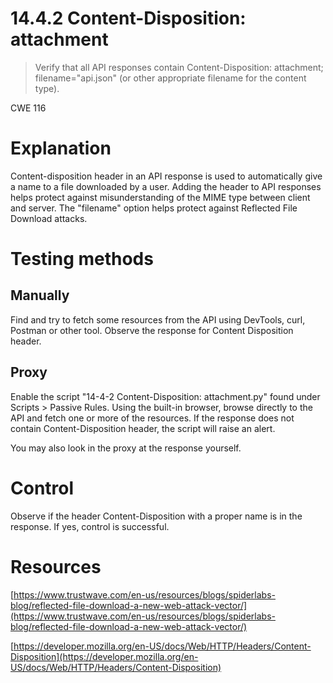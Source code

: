 # 14.4.2 Content-Disposition: attachment

> Verify that all API responses contain Content-Disposition: attachment; filename="api.json" (or other appropriate filename for the content type).

CWE 116

# Explanation

Content-disposition header in an API response is used to automatically give a name to a file downloaded by a user. Adding the header to API responses helps protect against misunderstanding of the MIME type between client and server. The "filename" option helps protect against Reflected File Download attacks.

# Testing methods

## Manually

Find and try to fetch some resources from the API using DevTools, curl, Postman or other tool. Observe the response for Content Disposition header.

## Proxy

Enable the script "14-4-2 Content-Disposition: attachment.py" found under Scripts > Passive Rules. Using the built-in browser, browse directly to the API and fetch one or more of the resources. If the response does not contain Content-Disposition header, the script will raise an alert.

You may also look in the proxy at the response yourself.

# Control

Observe if the header Content-Disposition with a proper name is in the response. If yes, control is successful.

# Resources

[https://www.trustwave.com/en-us/resources/blogs/spiderlabs-blog/reflected-file-download-a-new-web-attack-vector/](https://www.trustwave.com/en-us/resources/blogs/spiderlabs-blog/reflected-file-download-a-new-web-attack-vector/)

[https://developer.mozilla.org/en-US/docs/Web/HTTP/Headers/Content-Disposition](https://developer.mozilla.org/en-US/docs/Web/HTTP/Headers/Content-Disposition)